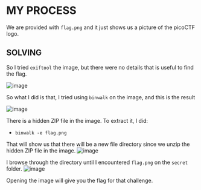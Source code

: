 # MY PROCESS

We are provided with ```flag.png``` and it just shows us a picture of the picoCTF logo.

## SOLVING

So I tried ```exiftool``` the image, but there were no details that is useful to find the flag.

![image](https://github.com/user-attachments/assets/74921c04-f669-4e72-8573-00c0b53c9ce7)

So what I did is that, I tried using ```binwalk``` on the image, and this is the result

![image](https://github.com/user-attachments/assets/444b2342-69e4-4e36-86dc-f9984d5d70f9)

There is a hidden ZIP file in the image. To extract it, I did:
- ```binwalk -e flag.png```

That will show us that there will be a new file directory since we unzip the hidden ZIP file in the image.
![image](https://github.com/user-attachments/assets/3ed73377-4b58-443d-8be7-f0825d8c40ea)


I browse through the directory until I encountered ```flag.png``` on the ```secret``` folder.
![image](https://github.com/user-attachments/assets/b5b8f1a2-db82-4f7f-94fc-f80d77982dfb)

Opening the image will give you the flag for that challenge.
